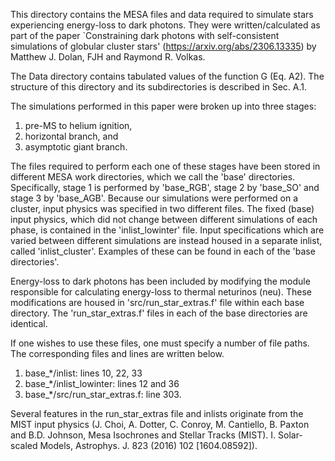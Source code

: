 This directory contains the MESA files and data required to simulate stars experiencing energy-loss to dark photons. They were written/calculated as part of the paper `Constraining dark photons with self-consistent simulations of globular cluster stars' (https://arxiv.org/abs/2306.13335) by Matthew J. Dolan, FJH and Raymond R. Volkas.

The Data directory contains tabulated values of the function G (Eq. A2). The structure of this directory and its subdirectories is described in Sec. A.1.

The simulations performed in this paper were broken up into three stages:

1. pre-MS to helium ignition,
2. horizontal branch, and
3. asymptotic giant branch.
 
The files required to perform each one of these stages have been stored in different MESA work directories, which we call the 'base' directories. Specifically, stage 1 is performed by 'base_RGB', stage 2 by 'base_SO' and stage 3 by 'base_AGB'. Because our simulations were performed on a cluster, input physics was specified in two different files. The fixed (base) input physics, which did not change between different simulations of each phase, is contained in the 'inlist_lowinter' file. Input specifications which are varied between different simulations are instead housed in a separate inlist, called 'inlist_cluster'. Examples of these can be found in each of the 'base directories'.

Energy-loss to dark photons has been included by modifying the module responsible for calculating energy-loss to thermal neturinos (neu). These modifications are housed in 'src/run_star_extras.f' file within each base directory. The 'run_star_extras.f' files in each of the base directories are identical.

If one wishes to use these files, one must specify a number of file paths. The corresponding files and lines are written below.

1. base_*/inlist: lines 10, 22, 33
2. base_*/inlist_lowinter: lines 12 and 36
3. base_*/src/run_star_extras.f: line 303.

Several features in the run_star_extras file and inlists originate from the MIST input physics (J. Choi, A. Dotter, C. Conroy, M. Cantiello, B. Paxton and B.D. Johnson, Mesa Isochrones and Stellar Tracks (MIST). I. Solar-scaled Models, Astrophys. J. 823 (2016) 102 [1604.08592]).
